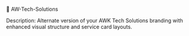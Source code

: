 🔹 AW-Tech-Solutions

Description:
Alternate version of your AWK Tech Solutions branding with enhanced visual structure and service card layouts.
